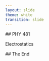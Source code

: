 ```yaml
---
layout: slide
theme: white
transition: slide
---
```


<section data-markdown>
## PHY 481

Electrostatics
</section>

<section data-markdown>
## The End
</section>
